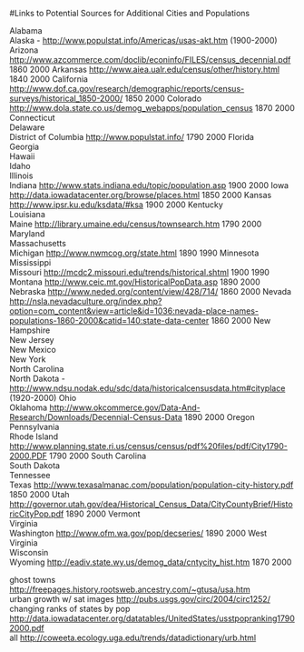 #Links to Potential Sources for Additional Cities and Populations

Alabama			
Alaska	- http://www.populstat.info/Americas/usas-akt.htm (1900-2000)
Arizona	http://www.azcommerce.com/doclib/econinfo/FILES/census_decennial.pdf	1860	2000
Arkansas	http://www.aiea.ualr.edu/census/other/history.html	1840	2000
California	http://www.dof.ca.gov/research/demographic/reports/census-surveys/historical_1850-2000/	1850	2000
Colorado	http://www.dola.state.co.us/demog_webapps/population_census	1870	2000
Connecticut			
Delaware			
District of Columbia	http://www.populstat.info/	1790	2000
Florida			
Georgia			
Hawaii			
Idaho			
Illinois			
Indiana	http://www.stats.indiana.edu/topic/population.asp	1900	2000
Iowa	http://data.iowadatacenter.org/browse/places.html	1850	2000
Kansas	http://www.ipsr.ku.edu/ksdata/#ksa	1900	2000
Kentucky			
Louisiana			
Maine	http://library.umaine.edu/census/townsearch.htm	1790	2000
Maryland			
Massachusetts			
Michigan	http://www.nwmcog.org/state.html	1890	1990
Minnesota			
Mississippi			
Missouri	http://mcdc2.missouri.edu/trends/historical.shtml	1900	1990
Montana	http://www.ceic.mt.gov/HistoricalPopData.asp	1890	2000
Nebraska	http://www.neded.org/content/view/428/714/	1860	2000
Nevada	http://nsla.nevadaculture.org/index.php?option=com_content&view=article&id=1036:nevada-place-names-populations-1860-2000&catid=140:state-data-center	1860	2000
New Hampshire			
New Jersey			
New Mexico			
New York			
North Carolina			
North Dakota	- http://www.ndsu.nodak.edu/sdc/data/historicalcensusdata.htm#cityplace	(1920-2000)
Ohio			
Oklahoma	http://www.okcommerce.gov/Data-And-Research/Downloads/Decennial-Census-Data	1890	2000
Oregon			
Pennsylvania			
Rhode Island	http://www.planning.state.ri.us/census/census/pdf%20files/pdf/City1790-2000.PDF	1790	2000
South Carolina			
South Dakota			
Tennessee			
Texas	http://www.texasalmanac.com/population/population-city-history.pdf	1850	2000
Utah	http://governor.utah.gov/dea/Historical_Census_Data/CityCountyBrief/HistoricCityPop.pdf	1890	2000
Vermont			
Virginia			
Washington	http://www.ofm.wa.gov/pop/decseries/	1890	2000
West Virginia			
Wisconsin			
Wyoming	http://eadiv.state.wy.us/demog_data/cntycity_hist.htm	1870	2000
			
ghost towns	http://freepages.history.rootsweb.ancestry.com/~gtusa/usa.htm		
urban growth w/ sat images	http://pubs.usgs.gov/circ/2004/circ1252/		
changing ranks of states by pop	http://data.iowadatacenter.org/datatables/UnitedStates/usstpopranking17902000.pdf		
all	http://coweeta.ecology.uga.edu/trends/datadictionary/urb.html		
